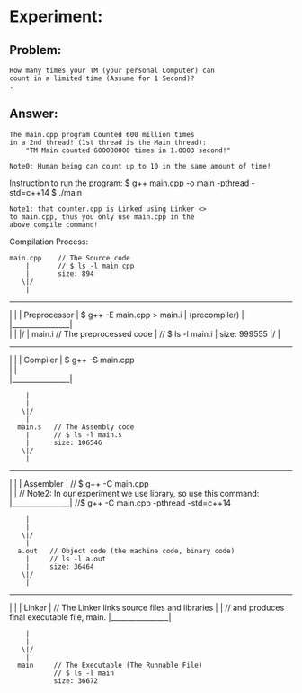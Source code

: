 # Experiment: 
## Problem:
    How many times your TM (your personal Computer) can 
    count in a limited time (Assume for 1 Second)?
    .
## Answer:
    The main.cpp program Counted 600 million times
    in a 2nd thread! (1st thread is the Main thread):
        "TM Main counted 600000000 times in 1.0003 second!"

    Note0: Human being can count up to 10 in the same amount of time!    

Instruction to run the program:
  $ g++ main.cpp -o main -pthread -std=c++14
  $ ./main

    Note1: that counter.cpp is Linked using Linker <>
    to main.cpp, thus you only use main.cpp in the 
    above compile command!    

Compilation Process:

    main.cpp    // The Source code 
        |       // $ ls -l main.cpp
        |       size: 894
       \|/
        |
__________________
|                |
|  Preprocessor  |    $ g++ -E main.cpp > main.i 
|  (precompiler) |    
|________________|      
        |
        |
       \|/
        |
      main.i   // The preprocessed code
        |      // $ ls -l main.i
        |      size: 999555
       \|/
        |
__________________
|                |
|   Compiler     |    $ g++ -S main.cpp  
|                |  
|________________|

        |
        |
       \|/
        |
      main.s   // The Assembly code
        |      // $ ls -l main.s 
        |      size: 106546
       \|/
        |
__________________
|                |
|   Assembler    |   // $ g++ -C main.cpp  
|                |  // Note2: In our experiment we use <thread> library, so use this command:
|________________|  //$ g++ -C main.cpp -pthread -std=c++14

        |
        |
       \|/
        |
      a.out   // Object code (the machine code, binary code)
        |     // ls -l a.out
        |     size: 36464
       \|/
        |
__________________
|                |
|     Linker     |    // The Linker links source files and libraries
|                |    // and produces final executable file, main. 
|________________|

        |
        |
       \|/
        |
      main     // The Executable (The Runnable File)
               // $ ls -l main
               size: 36672 
